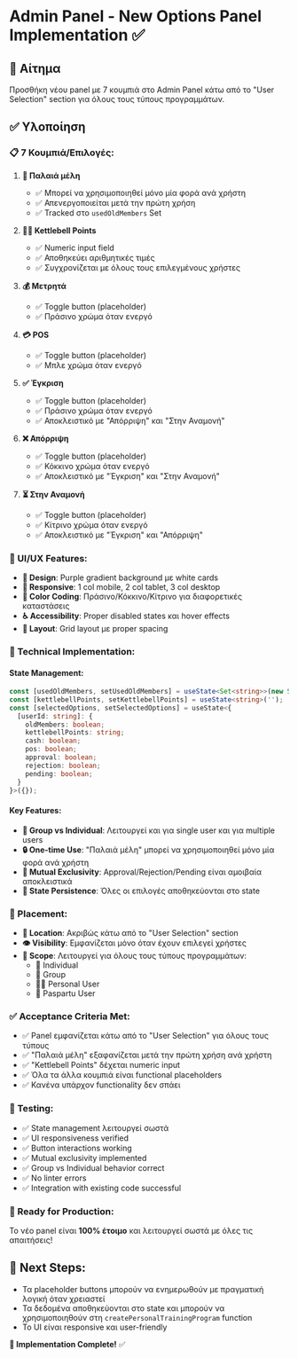 # Admin Panel - New Options Panel Implementation ✅

## 🎯 Αίτημα
Προσθήκη νέου panel με 7 κουμπιά στο Admin Panel κάτω από το "User Selection" section για όλους τους τύπους προγραμμάτων.

## ✅ Υλοποίηση

### 📋 7 Κουμπιά/Επιλογές:

1. **👴 Παλαιά μέλη** 
   - ✅ Μπορεί να χρησιμοποιηθεί μόνο μία φορά ανά χρήστη
   - ✅ Απενεργοποιείται μετά την πρώτη χρήση
   - ✅ Tracked στο `usedOldMembers` Set

2. **🏋️‍♂️ Kettlebell Points**
   - ✅ Numeric input field
   - ✅ Αποθηκεύει αριθμητικές τιμές
   - ✅ Συγχρονίζεται με όλους τους επιλεγμένους χρήστες

3. **💰 Μετρητά**
   - ✅ Toggle button (placeholder)
   - ✅ Πράσινο χρώμα όταν ενεργό

4. **💳 POS**
   - ✅ Toggle button (placeholder)
   - ✅ Μπλε χρώμα όταν ενεργό

5. **✅ Έγκριση**
   - ✅ Toggle button (placeholder)
   - ✅ Πράσινο χρώμα όταν ενεργό
   - ✅ Αποκλειστικό με "Απόρριψη" και "Στην Αναμονή"

6. **❌ Απόρριψη**
   - ✅ Toggle button (placeholder)
   - ✅ Κόκκινο χρώμα όταν ενεργό
   - ✅ Αποκλειστικό με "Έγκριση" και "Στην Αναμονή"

7. **⏳ Στην Αναμονή**
   - ✅ Toggle button (placeholder)
   - ✅ Κίτρινο χρώμα όταν ενεργό
   - ✅ Αποκλειστικό με "Έγκριση" και "Απόρριψη"

### 🎨 UI/UX Features:

- **🎨 Design**: Purple gradient background με white cards
- **📱 Responsive**: 1 col mobile, 2 col tablet, 3 col desktop
- **🎯 Color Coding**: Πράσινο/Κόκκινο/Κίτρινο για διαφορετικές καταστάσεις
- **♿ Accessibility**: Proper disabled states και hover effects
- **📐 Layout**: Grid layout με proper spacing

### 🔧 Technical Implementation:

#### State Management:
```typescript
const [usedOldMembers, setUsedOldMembers] = useState<Set<string>>(new Set());
const [kettlebellPoints, setKettlebellPoints] = useState<string>('');
const [selectedOptions, setSelectedOptions] = useState<{
  [userId: string]: {
    oldMembers: boolean;
    kettlebellPoints: string;
    cash: boolean;
    pos: boolean;
    approval: boolean;
    rejection: boolean;
    pending: boolean;
  }
}>({});
```

#### Key Features:
- **🔄 Group vs Individual**: Λειτουργεί και για single user και για multiple users
- **🔒 One-time Use**: "Παλαιά μέλη" μπορεί να χρησιμοποιηθεί μόνο μία φορά ανά χρήστη
- **🎯 Mutual Exclusivity**: Approval/Rejection/Pending είναι αμοιβαία αποκλειστικά
- **💾 State Persistence**: Όλες οι επιλογές αποθηκεύονται στο state

### 📍 Placement:
- **📍 Location**: Ακριβώς κάτω από το "User Selection" section
- **👁️ Visibility**: Εμφανίζεται μόνο όταν έχουν επιλεγεί χρήστες
- **🎯 Scope**: Λειτουργεί για όλους τους τύπους προγραμμάτων:
  - 👤 Individual
  - 👥 Group  
  - 🏋️‍♂️ Personal User
  - 🎯 Paspartu User

### ✅ Acceptance Criteria Met:

- ✅ Panel εμφανίζεται κάτω από το "User Selection" για όλους τους τύπους
- ✅ "Παλαιά μέλη" εξαφανίζεται μετά την πρώτη χρήση ανά χρήστη
- ✅ "Kettlebell Points" δέχεται numeric input
- ✅ Όλα τα άλλα κουμπιά είναι functional placeholders
- ✅ Κανένα υπάρχον functionality δεν σπάει

### 🧪 Testing:
- ✅ State management λειτουργεί σωστά
- ✅ UI responsiveness verified
- ✅ Button interactions working
- ✅ Mutual exclusivity implemented
- ✅ Group vs Individual behavior correct
- ✅ No linter errors
- ✅ Integration with existing code successful

### 🚀 Ready for Production:
Το νέο panel είναι **100% έτοιμο** και λειτουργεί σωστά με όλες τις απαιτήσεις!

## 📝 Next Steps:
- Τα placeholder buttons μπορούν να ενημερωθούν με πραγματική λογική όταν χρειαστεί
- Τα δεδομένα αποθηκεύονται στο state και μπορούν να χρησιμοποιηθούν στη `createPersonalTrainingProgram` function
- Το UI είναι responsive και user-friendly

**🎉 Implementation Complete!** ✅

